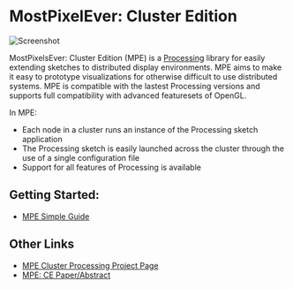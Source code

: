 MostPixelEver: Cluster Edition
==================

![Screenshot](http://farm9.staticflickr.com/8350/8270827002_9ca2286d89_z.jpg) 

MostPixelsEver: Cluster Edition (MPE) is a [Processing](http://processing.org/) library for easily extending sketches to distributed display environments. MPE aims to make it easy to prototype visualizations for otherwise difficult to use distributed systems. MPE is compatible with the lastest Processing versions and supports full compatibility with advanced featuresets of OpenGL.

In MPE:
* Each node in a cluster runs an instance of the Processing sketch application
* The Processing sketch is easily launched across the cluster through the use of a single configuration file
* Support for all features of Processing is available

## Getting Started:

* [MPE Simple Guide](https://github.com/TACC/MostPixelsEverCE/wiki/MostPixelsEver-HowTo)

## Other Links
* [MPE Cluster Processing Project Page](http://tacc-web.austin.utexas.edu/staff/home/bwesting/mpe/)
* [MPE: CE Paper/Abstract](https://dl.dropbox.com/u/6676512/VisualizationLaboratory/Posters/mpe-poster-visweek.pdf)
